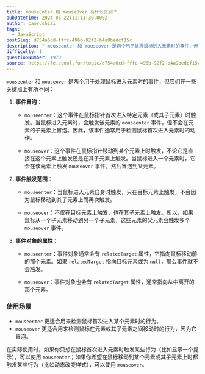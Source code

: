 ```yaml
---
title: mouseEnter 和 mouseOver 有什么区别？
pubDatetime: 2024-05-22T11:13:30.000Z
author: caorushizi
tags:
  - JavaScript
postSlug: d754a6cd-fffc-496b-92f2-b4a9bedcf15c
description: " mouseenter 和 mouseover 是两个用于处理鼠标进入元素时的事件，但它们在一些关键点上有所不同： 事件冒泡： mouseenter：这个事件在鼠标指针首次进入特定元素（或其子元素）时触发。当鼠标进入元素时，会触发该元素的 mouseenter 事件，但不会在元素的子元素上冒泡。因此，该事件通常用于检测鼠标首次进入元素时的动作。 mouseover：这个事件在鼠标指针移动到某个元素"
difficulty: 1
questionNumber: 1978
source: https://fe.ecool.fun/topic/d754a6cd-fffc-496b-92f2-b4a9bedcf15c
---
```


`mouseenter` 和 `mouseover` 是两个用于处理鼠标进入元素时的事件，但它们在一些关键点上有所不同：

1. **事件冒泡**：

   - `mouseenter`：这个事件在鼠标指针首次进入特定元素（或其子元素）时触发。当鼠标进入元素时，会触发该元素的 `mouseenter` 事件，但不会在元素的子元素上冒泡。因此，该事件通常用于检测鼠标首次进入元素时的动作。

   - `mouseover`：这个事件在鼠标指针移动到某个元素上时触发，不论它是直接在这个元素上触发还是在其子元素上触发。当鼠标进入一个元素时，它会在该元素上触发 `mouseover` 事件，然后冒泡到父元素。

2. **事件触发范围**：

   - `mouseenter`：当鼠标进入元素自身时触发，只在目标元素上触发，不会因为鼠标移动到其子元素上而再次触发。

   - `mouseover`：不仅在目标元素上触发，也在其子元素上触发。所以，如果鼠标从一个子元素移动到另一个子元素，这些元素的父元素会触发多个 `mouseover` 事件。

3. **事件对象的属性**：

   - `mouseenter`：事件对象通常会有 `relatedTarget` 属性，它指向鼠标移动前的那个元素。如果 `relatedTarget` 指向目标元素或为 `null`，那么事件就不会触发。

   - `mouseover`：事件对象也会有 `relatedTarget` 属性，通常指向从中离开的那个元素。

### 使用场景

- `mouseenter` 更适合用来检测鼠标首次进入某个元素时的行为。
- `mouseover` 更适合用来检测鼠标在元素或其子元素之间移动时的行为，因为它冒泡。

在实际使用时，如果你只想在鼠标首次进入元素时触发某些行为（比如显示一个提示），可以使用 `mouseenter`；如果你希望在鼠标移动到某个元素或其子元素上时都触发某些行为（比如动态改变样式），可以使用 `mouseover`。
